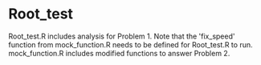 # Root_test

Root_test.R includes analysis for Problem 1.  Note that the 'fix_speed' function from mock_function.R needs to be defined for Root_test.R to run.  mock_function.R includes modified functions to answer Problem 2.
